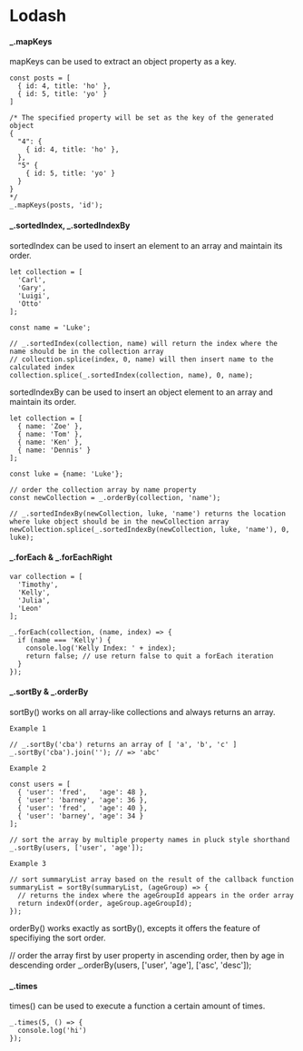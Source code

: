# Lodash

#### _.mapKeys

mapKeys can be used to extract an object property as a key.

```
const posts = [
  { id: 4, title: 'ho' },
  { id: 5, title: 'yo' }
]

/* The specified property will be set as the key of the generated object
{
  "4": {
    { id: 4, title: 'ho' },
  },
  "5" {
    { id: 5, title: 'yo' }
  }
}
*/
_.mapKeys(posts, 'id');
```

#### _.sortedIndex, _.sortedIndexBy

sortedIndex can be used to insert an element to an array and maintain its order.

```
let collection = [
  'Carl',
  'Gary',
  'Luigi',
  'Otto'
];

const name = 'Luke';

// _.sortedIndex(collection, name) will return the index where the name should be in the collection array
// collection.splice(index, 0, name) will then insert name to the calculated index
collection.splice(_.sortedIndex(collection, name), 0, name);
```

sortedIndexBy can be used to insert an object element to an array and maintain its order.

```
let collection = [
  { name: 'Zoe' },
  { name: 'Tom' },
  { name: 'Ken' },
  { name: 'Dennis' }
];

const luke = {name: 'Luke'};

// order the collection array by name property
const newCollection = _.orderBy(collection, 'name');

// _.sortedIndexBy(newCollection, luke, 'name') returns the location where luke object should be in the newCollection array
newCollection.splice(_.sortedIndexBy(newCollection, luke, 'name'), 0, luke);
```

#### _.forEach & _.forEachRight

```
var collection = [
  'Timothy',
  'Kelly',
  'Julia',
  'Leon'
];

_.forEach(collection, (name, index) => {
  if (name === 'Kelly') {
    console.log('Kelly Index: ' + index);
    return false; // use return false to quit a forEach iteration
  }
});
```

#### _.sortBy & _.orderBy

sortBy() works on all array-like collections and always returns an array.

```
Example 1

// _.sortBy('cba') returns an array of [ 'a', 'b', 'c' ]
_.sortBy('cba').join(''); // => 'abc'

Example 2

const users = [
  { 'user': 'fred',   'age': 48 },
  { 'user': 'barney', 'age': 36 },
  { 'user': 'fred',   'age': 40 },
  { 'user': 'barney', 'age': 34 }
];

// sort the array by multiple property names in pluck style shorthand
_.sortBy(users, ['user', 'age']);

Example 3

// sort summaryList array based on the result of the callback function
summaryList = sortBy(summaryList, (ageGroup) => {
  // returns the index where the ageGroupId appears in the order array
  return indexOf(order, ageGroup.ageGroupId);
});
```

orderBy() works exactly as sortBy(), excepts it offers the feature of specifiying the sort order.

// order the array first by user property in ascending order, then by age in descending order
_.orderBy(users, ['user', 'age'], ['asc', 'desc']);

#### _.times

times() can be used to execute a function a certain amount of times.

```
_.times(5, () => {
  console.log('hi')
});
```
